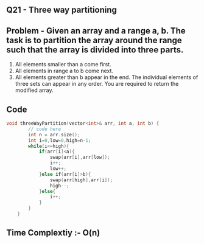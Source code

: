 ## Q21 - Three way partitioning


## Problem - Given an array and a range a, b. The task is to partition the array around the range such that the array is divided into three parts.
1) All elements smaller than a come first.
2) All elements in range a to b come next.
3) All elements greater than b appear in the end.
The individual elements of three sets can appear in any order. You are required to return the modified array.

## Code
```cpp
void threeWayPartition(vector<int>& arr, int a, int b) {
        // code here
        int n = arr.size();
        int i=0,low=0,high=n-1;
        while(i<=high){
            if(arr[i]<a){
                swap(arr[i],arr[low]);
                i++;
                low++;
            }else if(arr[i]>b){
                swap(arr[high],arr[i]);
                high--;
            }else{
                i++;
            }
        }
    }
```
## Time Complextiy :- O(n) 